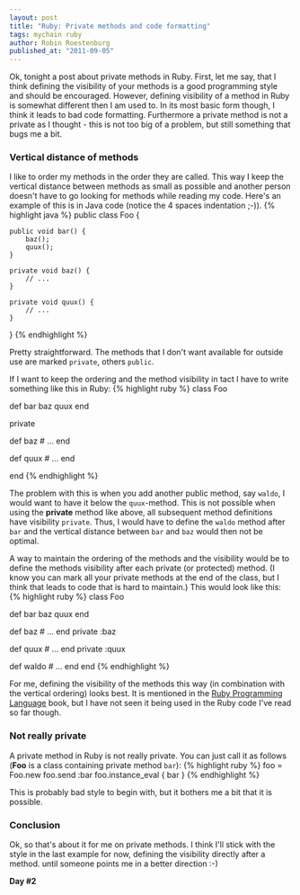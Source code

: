 ```yaml
---
layout: post
title: "Ruby: Private methods and code formatting"
tags: mychain ruby
author: Robin Roestenburg
published_at: "2011-09-05"
---
```

Ok, tonight a post about private methods in Ruby. First, let me say, that I think defining the visibility of your methods is a good programming style and should be encouraged. However, defining visibility of a method in Ruby is somewhat different then I am used to. In its most basic form though, I think it leads to bad code formatting. Furthermore a private method is not a private as I thought - this is not too big of a problem, but still something that bugs me a bit.

### Vertical distance of methods
I like to order my methods in the order they are called. This way I keep the vertical distance between methods as small as possible and another person doesn't have to go looking for methods while reading my code. Here's an example of this is in Java code (notice the 4 spaces indentation ;-)).
{% highlight java %}
public class Foo {

    public void bar() {
        baz();
        quux();
    }

    private void baz() {
        // ...
    }

    private void quux() {
        // ...
    }
}
{% endhighlight %}

Pretty straightforward. The methods that I don't want available for outside use are marked `private`, others `public`.

If I want to keep the ordering and the method visibility in tact I have to write something like this in Ruby:
{% highlight ruby %}
class Foo

  def bar
    baz
    quux
  end

  private

  def baz
    # ...
  end

  def quux
    # ...
  end

end
{% endhighlight %}

The problem with this is when you add another public method, say `waldo`, I would want to have it below the `quux`-method. This is not possible when using the **private** method like above, all subsequent method definitions have visibility `private`. Thus, I would have to define the `waldo` method after `bar` and the vertical distance between `bar` and `baz` would then not be optimal.

A way to maintain the ordering of the methods and the visibility would be to define the methods visibility after each private (or protected) method. (I know you can mark all your private methods at the end of the class, but I think that leads to code that is hard to maintain.) This would look like this:
{% highlight ruby %}
class Foo

  def bar
    baz
    quux
  end

  def baz
    # ...
  end
  private :baz

  def quux
    # ...
  end
  private :quux

  def waldo
    # ...
  end
end
{% endhighlight %}

For me, defining the visibility of the methods this way (in combination with the vertical ordering) looks best. It is mentioned in the [Ruby Programming Language](http://www.amazon.com/Ruby-Programming-Language-David-Flanagan/dp/0596516177) book, but I have not seen it being used in the Ruby code I've read so far though.

### Not really private
A private method in Ruby is not really private. You can just call it as follows (**Foo** is a class containing private method `bar`):
{% highlight ruby %}
foo = Foo.new
foo.send :bar
foo.instance_eval { bar }
{% endhighlight %}

This is probably bad style to begin with, but it bothers me a bit that it is possible.


### Conclusion
Ok, so that's about it for me on private methods. I think I'll stick with the style in the last example for now, defining the visibility directly after a method. until someone points me in a better direction :-)

**Day #2**
